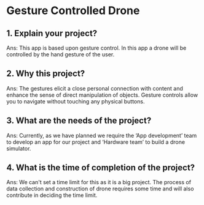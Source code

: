 # Gesture Controlled Drone 

## 1.   	Explain your project?
Ans: This app is based upon gesture control. In this app a drone will be controlled by the hand gesture of the user.
 
## 2.   	Why this project?
Ans: The gestures elicit a close personal connection with content and enhance the sense of direct manipulation of objects. Gesture controls allow you to navigate without touching any physical buttons.
 
## 3.   	What are the needs of the project?
Ans: Currently, as we have planned we require the ‘App development’ team to develop an app for our project and ‘Hardware team’ to build a drone simulator.
 
## 4.   	What is the time of completion of the project?
Ans:  We can't set a time limit for this as it is a big project. The process of data collection and construction of drone requires some time and will also contribute in deciding the time limit.

